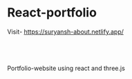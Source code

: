 # React-portfolio
Visit- https://suryansh-about.netlify.app/ <br><br><br><br><br>
Portfolio-website using react and three.js
